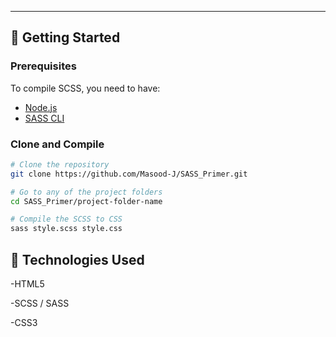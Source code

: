 
---

## 🚀 Getting Started

### Prerequisites

To compile SCSS, you need to have:

- [Node.js](https://nodejs.org/)
- [SASS CLI](https://sass-lang.com/install)

### Clone and Compile

```bash
# Clone the repository
git clone https://github.com/Masood-J/SASS_Primer.git

# Go to any of the project folders
cd SASS_Primer/project-folder-name

# Compile the SCSS to CSS
sass style.scss style.css
```
## 🧰 Technologies Used
-HTML5

-SCSS / SASS

-CSS3
